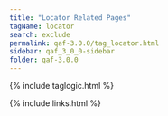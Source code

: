 ```yaml
---
title: "Locator Related Pages"
tagName: locator
search: exclude
permalink: qaf-3.0.0/tag_locator.html
sidebar: qaf_3_0_0-sidebar
folder: qaf-3.0.0
---
```

{% include taglogic.html %}

{% include links.html %}
